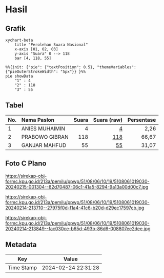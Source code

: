 # Hasil

## Grafik

```mermaid
xychart-beta
    title "Perolehan Suara Nasional"
    x-axis [01, 02, 03]
    y-axis "Suara" 0 --> 118
    bar [4, 118, 55]
```

```mermaid
%%{init: {"pie": {"textPosition": 0.5}, "themeVariables": {"pieOuterStrokeWidth": "5px"}} }%%
pie showData
    "1" : 4
    "2" : 118
    "3" : 55
```

## Tabel

| No. | Nama Paslon    | Suara | Suara (raw) | Persentase |
|:--- |:-------------- | -----:| -----------:| ----------:|
| 1   | ANIES MUHAIMIN | 4     | [4][p-1]    | 2,26       |
| 2   | PRABOWO GIBRAN | 118   | [118][p-2]  | 66,67      |
| 3   | GANJAR MAHFUD  | 55    | [55][p-3]   | 31,07      |


[p-1]: https://github.com/gigit-pemilu/pemilu-2024/blob/main/pilpres/hitung-suara/sub/51-bali/sub/08-buleleng/sub/06-buleleng/sub/1019-banyuning/sub/030-tps/sub/paslon-1.txt
[p-2]: https://github.com/gigit-pemilu/pemilu-2024/blob/main/pilpres/hitung-suara/sub/51-bali/sub/08-buleleng/sub/06-buleleng/sub/1019-banyuning/sub/030-tps/sub/paslon-2.txt
[p-3]: https://github.com/gigit-pemilu/pemilu-2024/blob/main/pilpres/hitung-suara/sub/51-bali/sub/08-buleleng/sub/06-buleleng/sub/1019-banyuning/sub/030-tps/sub/paslon-3.txt

## Foto C Plano

https://sirekap-obj-formc.kpu.go.id/213a/pemilu/ppwp/51/08/06/10/19/5108061019030-20240215-001304--82d70487-06c1-41a5-8294-9a13a00d00c7.jpg

https://sirekap-obj-formc.kpu.go.id/213a/pemilu/ppwp/51/08/06/10/19/5108061019030-20240214-213710--27975f0d-f1a4-41c6-b20d-d29ec17597cb.jpg

https://sirekap-obj-formc.kpu.go.id/213a/pemilu/ppwp/51/08/06/10/19/5108061019030-20240214-213849--fac030ce-b65d-493b-86d6-008807ee2dee.jpg


## Metadata

| Key        | Value               |
| ---------- | ------------------- |
| Time Stamp | 2024-02-24 22:31:28 |



